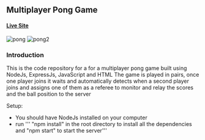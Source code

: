 ## Multiplayer Pong Game

#### [Live Site](https://frenetiks-pong-game.herokuapp.com/)

![pong](https://i.ibb.co/QncFfWB/pong.png)
![pong2](https://i.ibb.co/kDRBXqs/pong2.png)

### Introduction
This is the code repository for a for a multiplayer pong game built using NodeJs, ExpressJs, JavaScript and HTML
The game is played in pairs, once one player joins it waits and automatically detects when a second player 
joins and assigns one of them as a referee to monitor and relay the scores and the ball position to the server

Setup:
- You should have NodeJs installed on your computer
- run ''' "npm install" in the root directory to install all the dependencies and "npm start" to start the server'''
